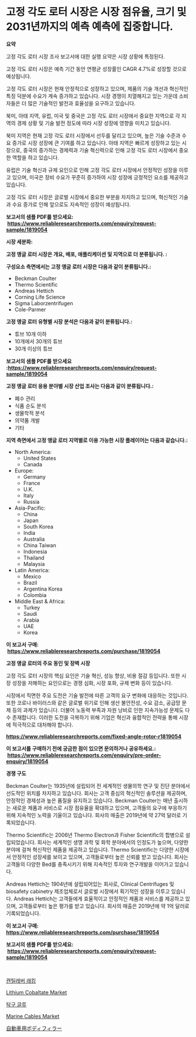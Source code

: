 <p><h1>고정 각도 로터 시장은 시장 점유율, 크기 및 2031년까지의 예측 예측에 집중합니다.</h1></p><p><strong>요약</strong></p>
<p><p>고정 각도 로터 시장 조사 보고서에 대한 실행 요약은 시장 상황에 특정된다. </p><p>고정 각도 로터 시장은 예측 기간 동안 연평균 성장률인 CAGR 4.7%로 성장할 것으로 예상됩니다.</p><p>고정 각도 로터 시장은 현재 안정적으로 성장하고 있으며, 제품의 기술 개선과 혁신적인 특징 덕분에 수요가 계속 증가하고 있습니다. 시장 경쟁이 치열해지고 있는 가운데 소비자들은 더 많은 기술적인 발전과 효율성을 요구하고 있습니다.</p><p>북미, 아태 지역, 유럽, 미국 및 중국은 고정 각도 로터 시장에서 중요한 지역으로 각 지역의 경제 상황 및 기술 발전 정도에 따라 시장 성장에 영향을 미치고 있습니다.</p><p>북미 지역은 현재 고정 각도 로터 시장에서 선두를 달리고 있으며, 높은 기술 수준과 수요 증가로 시장 성장에 큰 기여를 하고 있습니다. 아태 지역은 빠르게 성장하고 있는 시장으로, 중국의 증가하는 경제력과 기술 혁신력으로 인해 고정 각도 로터 시장에서 중요한 역할을 하고 있습니다.</p><p>유럽은 기술 혁신과 규제 요인으로 인해 고정 각도 로터 시장에서 안정적인 성장을 이루고 있으며, 미국은 장비 수요가 꾸준히 증가하여 시장 성장에 긍정적인 요소를 제공하고 있습니다.</p><p>고정 각도 로터 시장은 글로벌 시장에서 중요한 부분을 차지하고 있으며, 혁신적인 기술과 수요 증가로 인해 앞으로도 지속적인 성장이 예상됩니다.</p></p>
<p><strong>보고서의 샘플 PDF를 받으세요: &nbsp;<a href="https://www.reliableresearchreports.com/enquiry/request-sample/1819054">https://www.reliableresearchreports.com/enquiry/request-sample/1819054</a></strong></p>
<p><strong>시장 세분화:</strong></p>
<p><strong> 고정 앵글 로터 시장은 개요, 배포, 애플리케이션 및 지역으로 더 분류됩니다. :</strong></p>
<p><strong>구성요소 측면에서는 고정 앵글 로터 시장은 다음과 같이 분류됩니다.:</strong></p>
<p><ul><li>Beckman Coulter</li><li>Thermo Scientific</li><li>Andreas Hettich</li><li>Corning Life Science</li><li>Sigma Laborzentrifugen</li><li>Cole-Parmer</li></ul></p>
<p><strong> 고정 앵글 로터 유형별 시장 분석은 다음과 같이 분류됩니다.:</strong></p>
<p><ul><li>튜브 10개 이하</li><li>10개에서 30개의 튜브</li><li>30개 이상의 튜브</li></ul></p>
<p><strong>보고서의 샘플 PDF를 받으세요 :<a href="https://www.reliableresearchreports.com/enquiry/request-sample/1819054">https://www.reliableresearchreports.com/enquiry/request-sample/1819054</a></strong></p>
<p><strong> 고정 앵글 로터 응용 분야별 시장 산업 조사는 다음과 같이 분류됩니다.:</strong></p>
<p><ul><li>폐수 관리</li><li>식품 순도 분석</li><li>생물학적 분석</li><li>의약품 개발</li><li>기타</li></ul></p>
<p><strong>지역 측면에서 고정 앵글 로터 지역별로 이용 가능한 시장 플레이어는 다음과 같습니다.:</strong></p>
<p><ul>
    <li>
        North America:
        <ul>
            <li>United States</li>
            <li>Canada</li>
        </ul>
    </li>
    <li>
        Europe:
        <ul>
            <li>Germany</li>
            <li>France</li>
            <li>U.K.</li>
            <li>Italy</li>
            <li>Russia</li>
        </ul>
    </li>
    <li>
        Asia-Pacific:
        <ul>
            <li>China</li>
            <li>Japan</li>
            <li>South Korea</li>
            <li>India</li>
            <li>Australia</li>
            <li>China Taiwan</li>
            <li>Indonesia</li>
            <li>Thailand</li>
            <li>Malaysia</li>
        </ul>
    </li>
    <li>
        Latin America:
        <ul>
            <li>Mexico</li>
            <li>Brazil</li>
            <li>Argentina Korea</li>
            <li>Colombia</li>
        </ul>
    </li>
    <li>
        Middle East & Africa:
        <ul>
            <li>Turkey</li>
            <li>Saudi</li>
            <li>Arabia</li>
            <li>UAE</li>
            <li>Korea</li>
        </ul>
    </li>
    </ul></p>
<p><strong>이 보고서 구매: &nbsp;<a href="https://www.reliableresearchreports.com/purchase/1819054">https://www.reliableresearchreports.com/purchase/1819054</a></strong></p>
<p><strong>고정 앵글 로터의 주요 동인 및 장벽 시장</strong></p>
<p><p>고정 각도 로터 시장의 핵심 요인은 기술 혁신, 성능 향상, 비용 절감 등입니다. 또한 시장 성장을 저해하는 요인으로는 경쟁 심화, 시장 포화, 규제 변화 등이 있습니다.</p><p>시장에서 직면한 주요 도전은 기술 발전에 따른 고객의 요구 변화에 대응하는 것입니다. 또한 코로나 바이러스와 같은 글로벌 위기로 인해 생산 불안전성, 수요 감소, 공급망 문제 등의 과제가 있습니다. 더불어 노동력 부족과 자원 낭비로 인한 지속가능성 문제도 다수 존재합니다. 이러한 도전을 극복하기 위해 기업은 혁신과 융합적인 전략을 통해 시장에 적극적으로 대처해야 합니다.</p></p>
<p><strong><a href="https://www.reliableresearchreports.com/fixed-angle-rotor-r1819054">https://www.reliableresearchreports.com/fixed-angle-rotor-r1819054</a></strong></p>
<p><strong>이 보고서를 구매하기 전에 궁금한 점이 있으면 문의하거나 공유하세요.: &nbsp;<a href="https://www.reliableresearchreports.com/enquiry/pre-order-enquiry/1819054">https://www.reliableresearchreports.com/enquiry/pre-order-enquiry/1819054</a></strong></p>
<p><strong>경쟁 구도</strong></p>
<p><p>Beckman Coulter는 1935년에 설립되어 전 세계적인 생물의학 연구 및 진단 분야에서 선도적인 위치를 차지하고 있습니다. 회사는 고객 중심의 혁신적인 솔루션을 제공하며, 안정적인 경제성과 높은 품질을 유지하고 있습니다. Beckman Coulter는 매년 출시하는 새로운 제품과 서비스로 시장 점유율을 확대하고 있으며, 고객들의 요구에 부응하기 위해 지속적인 노력을 기울이고 있습니다. 회사의 매출은 2019년에 약 27억 달러로 기록되었습니다.</p><p>Thermo Scientific는 2006년 Thermo Electron과 Fisher Scientific의 합병으로 설립되었습니다. 회사는 세계적인 생명 과학 및 화학 분야에서의 인정도가 높으며, 다양한 분야에 걸쳐 혁신적인 제품을 제공하고 있습니다. Thermo Scientific는 다양한 시장에서 안정적인 성장세를 보이고 있으며, 고객들로부터 높은 신뢰를 받고 있습니다. 회사는 고객들의 다양한 Bed를 충족시키기 위해 지속적인 투자와 연구개발을 이어가고 있습니다.</p><p>Andreas Hettich는 1904년에 설립되어있는 회사로, Clinical Centrifuges 및 biosafety cabinetry 제조업체로서 글로벌 시장에서 획기적인 성장을 이루고 있습니다. Andreas Hettich는 고객들에게 효율적이고 안정적인 제품과 서비스를 제공하고 있으며, 고객들로부터 높은 평가를 받고 있습니다. 회사의 매출은 2019년에 약 1억 달러로 기록되었습니다.</p></p>
<p><strong>이 보고서 구매: &nbsp; <a href="https://www.reliableresearchreports.com/purchase/1819054">https://www.reliableresearchreports.com/purchase/1819054</a></strong></p>
<p><strong>보고서의 샘플 PDF를 받으세요: &nbsp;<a href="https://www.reliableresearchreports.com/enquiry/request-sample/1819054">https://www.reliableresearchreports.com/enquiry/request-sample/1819054</a></strong><strong></strong></p>
<p>&nbsp;</p>
<p><p><a href="https://medium.com/@kylevasquez266/%EC%BA%94%ED%8B%B8%EB%A0%88%EB%B2%84-%EB%9E%99-%EC%8B%9C%EC%9E%A5-%EC%9C%A0%ED%98%95-%EC%9D%91%EC%9A%A9-%EB%B0%8F-%EC%A7%80%EB%A6%AC%EB%B3%84-%EC%A2%85%ED%95%A9-%ED%8F%89%EA%B0%80-d4cd98d40421">캔틸레버 래킹</a></p><p><a href="https://www.linkedin.com/pulse/lithium-cobaltate-market-provides-detailed-segmentation-bta3e?trackingId=EZIdapFm0QsxU3b78qH0Fw%3D%3D">Lithium Cobaltate Market</a></p><p><a href="https://medium.com/@emmareed1901/%ED%83%81%EA%B5%AC-%EC%A0%91%EC%B0%A9%EC%A0%9C-%EC%8B%9C%EC%9E%A5-%EC%A7%80%ED%91%9C-%ED%95%B4%EC%84%9D-%EC%8B%9C%EC%9E%A5-%EC%A0%90%EC%9C%A0%EC%9C%A8-%ED%8A%B8%EB%A0%8C%EB%93%9C-%EB%B0%8F-%EC%84%B1%EC%9E%A5-%EC%96%91%EC%83%81-775cc15ca89c">탁구 글루</a></p><p><a href="https://www.linkedin.com/pulse/marine-cables-market-insights-cagr-trends-growth-strategies-rs4uc?trackingId=7DtP4p%2FJU0ZQT7lkpedtwg%3D%3D">Marine Cables Market</a></p><p><a href="https://github.com/lily-u-genius/Market-Research-Report-List-1/blob/main/709934032265.md">自動車用ボディフィラー</a></p></p>